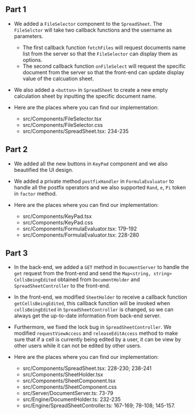 ## Part 1
- We added a `FileSelector` component to the `SpreadSheet`. The `FileSelctor` will take two callback functions and the username as parameters. 
     - The first callback function `fetchFiles` will request documents name list from the server so that the `FileSelector` can display them as options. 
     - The second callback function `onFileSelect` will request the specific document from the server so that the front-end can update display value of the calcuation sheet.

- We also added a `<button>` in `SpreadSheet` to create a new empty calculation sheet by inputting the specific document name.

- Here are the places where you can find our implementation:
    - src/Components/FileSelector.tsx
    - src/Components/FileSelector.css
    - src/Components/SpreadSheet.tsx: 234-235 

## Part 2
- We added all the new buttons in `KeyPad` component and we also beautified the UI design.

- We added a private method `postfixHandler` in `FormulaEvaluator` to handle all the postfix operators and we also supported `Rand`, `e`, `Pi` token in `factor` method.

- Here are the places where you can find our implementation:
    - src/Components/KeyPad.tsx
    - src/Components/KeyPad.css
    - src/Components/FormulaEvaluator.tsx: 179-192
    - src/Components/FormulaEvaluator.tsx: 228-280 

## Part 3
- In the back-end, we added a `GET` method in `DocumentServer` to handle the `get` request from the front-end and send the `Map<string, string>` `CellsBeingEdited` obtained from `DocumentHolder` and `SpreadSheetController` to the front-end.

- In the front-end, we modified `SheetHolder` to receive a callback function `getCellsBeingEdited`, this callback function will be invoked when `cellsBeingEdited` in `SpreadSheetController` is changed, so we can always get the up-to-date information from back-end server.

- Furthermore, we fixed the lock bug in `SpreadSheetController`. We modified `requestViewAccess` and `releaseEditAccess` method to make sure that if a cell is currently being edited by a user, it can be view by other users while it can not be edited by other users.

- Here are the places where you can find our implementation:
    - src/Components/SpreadSheet.tsx: 228-230; 238-241
    - src/Components/SheetHolder.tsx
    - src/Components/SheetComponent.tsx
    - src/Components/SheetComponent.css
    - src/Server/DocumentServer.ts: 73-79
    - src/Engine/DocumentHolder.ts: 232-235
    - src/Engine/SpreadSheetController.ts: 167-169; 78-108; 145-157.
